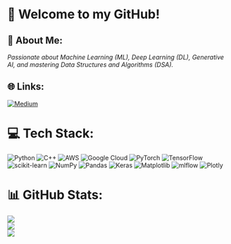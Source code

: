 # 👋 Welcome to my GitHub! <br>
## 💫 About Me: <br>
*Passionate about Machine Learning (ML), Deep Learning (DL), Generative AI, and mastering Data Structures and  Algorithms (DSA).*

## 🌐 Links:

[![Medium](https://img.shields.io/badge/Medium-12100E?logo=medium&logoColor=white)](https://medium.com/@ssenapati721) 

# 💻 Tech Stack:

![Python](https://img.shields.io/badge/python-3670A0?style=plastic&logo=python&logoColor=ffdd54)
![C++](https://img.shields.io/badge/c++-%2300599C.svg?style=plastic&logo=c%2B%2B&logoColor=white) 
![AWS](https://img.shields.io/badge/AWS-%23FF9900.svg?style=plastic&logo=amazon-aws&logoColor=white) 
![Google Cloud](https://img.shields.io/badge/GoogleCloud-%234285F4.svg?style=plastic&logo=google-cloud&logoColor=white)
![PyTorch](https://img.shields.io/badge/PyTorch-%23EE4C2C.svg?style=plastic&logo=PyTorch&logoColor=white)
![TensorFlow](https://img.shields.io/badge/TensorFlow-%23FF6F00.svg?style=plastic&logo=TensorFlow&logoColor=white)  
![scikit-learn](https://img.shields.io/badge/scikit--learn-%23F7931E.svg?style=plastic&logo=scikit-learn&logoColor=white) 
![NumPy](https://img.shields.io/badge/numpy-%23013243.svg?style=plastic&logo=numpy&logoColor=white) 
![Pandas](https://img.shields.io/badge/pandas-%23150458.svg?style=plastic&logo=pandas&logoColor=white)
![Keras](https://img.shields.io/badge/Keras-%23D00000.svg?style=plastic&logo=Keras&logoColor=white) 
![Matplotlib](https://img.shields.io/badge/Matplotlib-%23ffffff.svg?style=plastic&logo=Matplotlib&logoColor=black) 
![mlflow](https://img.shields.io/badge/mlflow-%23d9ead3.svg?style=plastic&logo=numpy&logoColor=blue) 
![Plotly](https://img.shields.io/badge/Plotly-%233F4F75.svg?style=plastic&logo=plotly&logoColor=white) 


# 📊 GitHub Stats:

![](https://github-readme-stats.vercel.app/api?username=Code8Soumya&theme=dracula&hide_border=false&include_all_commits=true&count_private=false)<br/>
![](https://github-readme-streak-stats.herokuapp.com/?user=Code8Soumya&theme=dracula&hide_border=false)<br/>
![](https://github-readme-stats.vercel.app/api/top-langs/?username=Code8Soumya&theme=dracula&hide_border=false&include_all_commits=true&count_private=false&layout=compact)

